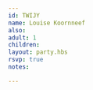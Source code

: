 ```yaml
---
id: TWIJY
name: Louise Koornneef
also:
adult: 1
children:
layout: party.hbs
rsvp: true
notes:

---
```

